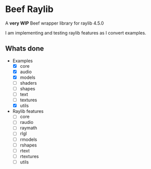 
# Beef Raylib

A **very WIP** Beef wrapper library for raylib 4.5.0

I am implementing and testing raylib features as I convert examples.

## Whats done

- Examples
  - [x] core
  - [x] audio   
  - [x] models
  - [ ] shaders
  - [ ] shapes
  - [ ] text
  - [ ] textures
  - [x] utils

- Raylib features
  - [ ] core
  - [ ] raudio
  - [ ] raymath
  - [ ] rlgl
  - [ ] rmodels
  - [ ] rshapes
  - [ ] rtext
  - [ ] rtextures
  - [ ] utils
